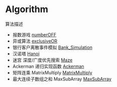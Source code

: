 # Algorithm
算法描述  
  * 报数游戏
        [numberOFF](https://github.com/GXTAO/Algorithm/tree/master/numberOFF)
  * 异或算法
    [exclusiveOR](https://github.com/GXTAO/Algorithm/tree/master/exclusiveOR)
  * 银行客户离散事件模拟
      [Bank_Simulation](https://github.com/GXTAO/Algorithm/tree/master/Bank_Simultaion)
  * 汉诺塔
      [Hanoi](https://github.com/GXTAO/Algorithm/tree/master/Hanoi)
  * 迷宫 深度/广度优先搜索
      [Maze](https://github.com/GXTAO/Algorithm/tree/master/Maze)
  * Ackerman 递归实现函数
      [Ackerman]()
  *  矩阵连乘 MatrixMultiply
      [MatrixMultiply](https://github.com/ZPWX/Algorithm/tree/master/MatrixMultiply)
  * 最大连续子数组之和 MaxSubArray 
      [MaxSubArray](https://github.com/ZPWX/Algorithm/blob/master/MaxSubArray)
